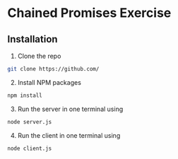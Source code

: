 # Chained Promises Exercise

## Installation

1. Clone the repo

```sh
git clone https://github.com/
```

2. Install NPM packages

```sh
npm install
```

3. Run the server in one terminal using

```sh
node server.js
```

4. Run the client in one terminal using

```sh
node client.js
```
